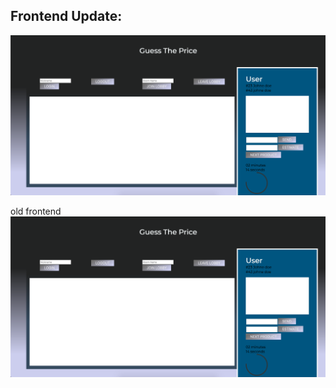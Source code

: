 ## Frontend Update:
![frontend.png](frontend.png "frontend.png")

old frontend
![frontend.png](frontend.png "frontend.png")
